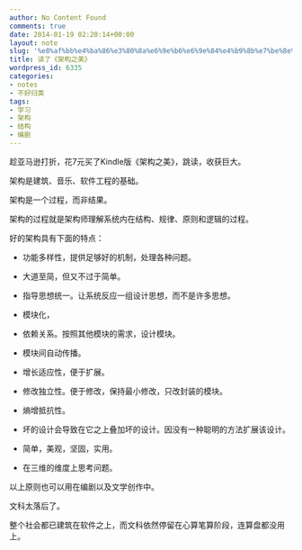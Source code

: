 ```yaml
---
author: No Content Found
comments: true
date: 2014-01-19 02:20:14+00:00
layout: note
slug: '%e8%af%bb%e4%ba%86%e3%80%8a%e6%9e%b6%e6%9e%84%e4%b9%8b%e7%be%8e%e3%80%8b'
title: 读了《架构之美》
wordpress_id: 6335
categories:
- notes
- 不好归类
tags:
- 学习
- 架构
- 结构
- 编剧
---
```


趁亚马逊打折，花7元买了Kindle版《架构之美》，跳读，收获巨大。




架构是建筑、音乐、软件工程的基础。




架构是一个过程，而非结果。




架构的过程就是架构师理解系统内在结构、规律、原则和逻辑的过程。




好的架构具有下面的特点：




  * 功能多样性，提供足够好的机制，处理各种问题。


  * 大道至简，但又不过于简单。


  * 指导思想统一。让系统反应一组设计思想，而不是许多思想。


  * 模块化，


  * 依赖关系。按照其他模块的需求，设计模块。


  * 模块间自动传播。


  * 增长适应性，便于扩展。


  * 修改独立性。便于修改，保持最小修改，只改封装的模块。


  * 熵增抵抗性。


  * 坏的设计会导致在它之上叠加坏的设计。因没有一种聪明的方法扩展该设计。


  * 简单，美观，坚固，实用。


  * 在三维的维度上思考问题。



以上原则也可以用在编剧以及文学创作中。




文科太落后了。




整个社会都已建筑在软件之上，而文科依然停留在心算笔算阶段，连算盘都没用上。
